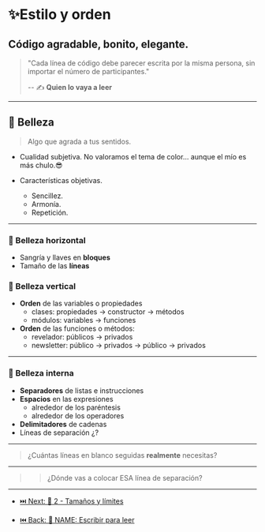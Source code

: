 # ✨Estilo y orden

## Código agradable, bonito, elegante.

> "Cada línea de código debe parecer escrita por la misma persona, sin importar el número de participantes."
>
> -- ✍️ **Quien lo vaya a leer**

---

## 🌼 Belleza

> Algo que agrada a tus sentidos.

- Cualidad subjetiva. No valoramos el tema de color... aunque el mío es más chulo.😎

- Características objetivas.

  - Sencillez.
  - Armonía.
  - Repetición.

---

### 🚥 Belleza **horizontal**

- Sangría y llaves en **bloques**
- Tamaño de las **líneas**

### 🚦 Belleza **vertical**

- **Orden** de las variables o propiedades
  - clases: propiedades -> constructor -> métodos
  - módulos: variables -> funciones
- **Orden** de las funciones o métodos:
  - revelador: públicos -> privados
  - newsletter: público -> privados -> público -> privados

---

### 🔬 Belleza **interna**

- **Separadores** de listas e instrucciones
- **Espacios** en las expresiones
  - alrededor de los paréntesis
  - alrededor de los operadores
- **Delimitadores** de cadenas
- Líneas de separación ¿?

---

> ¿Cuántas líneas en blanco seguidas **realmente** necesitas?

---

> > ¿Dónde vas a colocar ESA línea de separación?

---

- [⏭️ Next: 📏 2 - Tamaños y límites](./2-tamanos_y_limites.md)

- [⏮️ Back: 📘 NAME: Escribir para leer](https://github.com/cleancodeTrIT/CleanCodeLab/tree/NAME)
